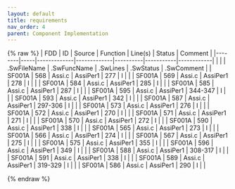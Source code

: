 ```yaml
---
layout: default
title: requirements
nav_order: 4
parent: Component Implementation
---
```

{% raw %}
| FDD    | ID  | Source      | Function    | Line(s)  | Status    | Comment    |
|--------|-----|-------------|-------------|----------|-----------|------------|
|        |     | .SwFileName | .SwFuncName | .SwLines | .SwStatus | .SwComment |
| SF001A | 568 | Assi.c      | AssiPer1    | 277      | I         |            |
| SF001A | 569 | Assi.c      | AssiPer1    | 278      | I         |            |
| SF001A | 584 | Assi.c      | AssiPer1    | 285      | I         |            |
| SF001A | 585 | Assi.c      | AssiPer1    | 287      | I         |            |
| SF001A | 595 | Assi.c      | AssiPer1    | 344-347  | I         |            |
| SF001A | 593 | Assi.c      | AssiPer1    | 342      | I         |            |
| SF001A | 587 | Assi.c      | AssiPer1    | 297-306  | I         |            |
| SF001A | 573 | Assi.c      | AssiPer1    | 276      | I         |            |
| SF001A | 572 | Assi.c      | AssiPer1    | 270      | I         |            |
| SF001A | 571 | Assi.c      | AssiPer1    | 271      | I         |            |
| SF001A | 570 | Assi.c      | AssiPer1    | 272      | I         |            |
| SF001A | 590 | Assi.c      | AssiPer1    | 338      | I         |            |
| SF001A | 565 | Assi.c      | AssiPer1    | 273      | I         |            |
| SF001A | 566 | Assi.c      | AssiPer1    | 274      | I         |            |
| SF001A | 567 | Assi.c      | AssiPer1    | 275      | I         |            |
| SF001A | 575 | Assi.c      | AssiPer1    | 355      | I         |            |
| SF001A | 596 | Assi.c      | AssiPer1    | 349      | I         |            |
| SF001A | 588 | Assi.c      | AssiPer1    | 308-317  | I         |            |
| SF001A | 591 | Assi.c      | AssiPer1    | 338      | I         |            |
| SF001A | 589 | Assi.c      | AssiPer1    | 319-329  | I         |            |
| SF001A | 586 | Assi.c      | AssiPer1    | 290      | I         |            |

{% endraw %}